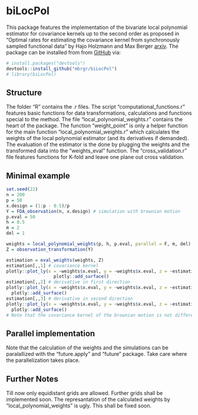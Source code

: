 
# biLocPol

<!-- badges: start -->
<!-- badges: end -->

This package features the implementation of the bivariate local
polynomial estimator for covariance kernels up to the second order as
proposed in “Optimal rates for estimating the covariance kernel from
synchronously sampled functional data” by Hajo Holzmann and Max Berger
[arxiv](https://arxiv.org/abs/2407.13641). The package can be installed
from from [GitHub](https://github.com/) via:

``` r
# install.packages("devtools")
devtools::install_github("mbrgr/biLocPol")
# library(biLocPol)
```

## Structure

The folder “R” contains the .r files. The script
“computational_functions.r” features basic functions for data
transformations, calculations and functions special to the method. The
file “local_polynomial_weights.r” contains the heart of the package. The
function “weight_point” is only a helper function for the main function
“local_polynomial_weights.r” which calculates the weights of the local
polynomial estimator (and its derivatives if demanded). The evaluation
of the estimator is the done by plugging the weights and the transformed
data into the “weights_eval” function. The “cross_validation.r” file
features functions for K-fold and leave one plane out cross validation.

## Minimal example

``` r
set.seed(22)
n = 200
p = 50
x.design = (1:p - 0.5)/p
Y = FDA_observation(n, x.design) # simulation with brownian motion 
p.eval = 50
h = 0.5
m = 2
del = 1

weights = local_polynomial_weights(p, h, p.eval, parallel = F, m, del)
Z = observation_transformation(Y)

estimation = eval_weights(weights, Z)
estimation[,,1] # covariance kernel
plotly::plot_ly(x = ~weights$x.eval, y = ~weights$x.eval, z = ~estimation[,,1]) |> 
                  plotly::add_surface()
estimation[,,2] # derivative in first direction
plotly::plot_ly(x = ~weights$x.eval, y = ~weights$x.eval, z = ~estimation[,,2]) |> 
  plotly::add_surface()
estimation[,,3] # derivative in second direction
plotly::plot_ly(x = ~weights$x.eval, y = ~weights$x.eval, z = ~estimation[,,3]) |> 
  plotly::add_surface()
# Note that the covariance kernel of the brownian motion is not differentiable at the diagonal
```

## Parallel implementation

Note that the calculation of the weights and the simulations can be
paralallized with the “future.apply” and “future” package. Take care
where the parallelization takes place.

## Further Notes

Till now only equidistant grids are allowed. Further grids shall be
implemented soon. The represantation of the calculated weights by
“local_polynomial_weights” is ugly. This shall be fixed soon.
